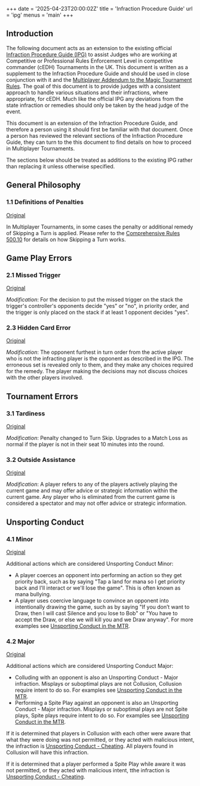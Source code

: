 +++
date = '2025-04-23T20:00:02Z'
title = 'Infraction Procedure Guide'
url = 'ipg'
menus = 'main'
+++

## Introduction

The following document acts as an extension to the existing official [Infraction Procedure Guide (IPG)](https://blogs.magicjudges.org/rules/ipg/) to assist Judges who are working at Competitive or Professional Rules Enforcement Level in competitive commander (cEDH) Tournaments in the UK. This document is written as a supplement to the Infraction Procedure Guide and should be used in close conjunction with it and the [Multiplayer Addendum to the Magic Tournament Rules](mtr/mtr). The goal of this document is to provide judges with a consistent approach to handle various situations and their infractions, where appropriate, for cEDH. Much like the official IPG any deviations from the state infraction or remedies should only be taken by the head judge of the event.

This document is an extension of the Infraction Procedure Guide, and therefore a person using it should first be familiar with that document. Once a person has reviewed the relevant sections of the Infraction Procedure Guide, they can turn to the this document to find details on how to proceed in Multiplayer Tournaments.

The sections below should be treated as additions to the existing IPG rather than replacing it unless otherwise specified.

## General Philosophy

### 1.1 Definitions of Penalties

[Original](http://blogs.magicjudges.org/rules/ipg1-1/)

In Multiplayer Tournaments, in some cases the penalty or additional remedy of Skipping a Turn is applied. Please refer to the [Comprehensive Rules 500.10](https://blogs.magicjudges.org/rules/cr500/) for details on how Skipping a Turn works.

## Game Play Errors

### 2.1 Missed Trigger

[Original](http://blogs.magicjudges.org/rules/ipg2-1/)

*Modification*: For the decision to put the missed trigger on the stack the trigger's controller's opponents decide "yes" or "no", in priority order, and the trigger is only placed on the stack if at least 1 opponent decides "yes".

### 2.3 Hidden Card Error

[Original](http://blogs.magicjudges.org/rules/ipg2-3/)

*Modification*: The opponent furthest in turn order from the active player who is not the infracting player is the opponent as described in the IPG. The erroneous set is revealed only to them, and they make any choices required for the remedy. The player making the decisions may not discuss choices with the other players involved.

## Tournament Errors

### 3.1 Tardiness

[Original](http://blogs.magicjudges.org/rules/ipg3-1/)

*Modification*: Penalty changed to Turn Skip. Upgrades to a Match Loss as normal if the player is not in their seat 10 minutes into the round.

### 3.2 Outside Assistance

[Original](http://blogs.magicjudges.org/rules/ipg3-2/)

*Modification*: A player refers to any of the players actively playing the current game and may offer advice or strategic information within the current game. Any player who is eliminated from the current game is considered a spectator and may not offer advice or strategic information.

## Unsporting Conduct

### 4.1 Minor

[Original](http://blogs.magicjudges.org/rules/ipg4-1/)

Additional actions which are considered Unsporting Conduct Minor:

* A player coerces an opponent into performing an action so they get priority back, such as by saying "Tap a land for mana so I get priority back and I'll interact or we'll lose the game". This is often known as mana bullying.
* A player uses coercive language to convince an opponent into intentionally drawing the game, such as by saying "If you don’t want to Draw, then I will cast Silence and you lose to Bob" or "You have to accept the Draw, or else we will kill you and we Draw anyway". For more examples see [Unsporting Conduct in the MTR](mtr/mtr/#54-unsporting-conduct).

### 4.2 Major

[Original](http://blogs.magicjudges.org/rules/ipg4-2/)

Additional actions which are considered Unsporting Conduct Major:

* Colluding with an opponent is also an Unsporting Conduct - Major infraction. Misplays or suboptimal plays are not Collusion, Collusion require intent to do so. For examples see [Unsporting Conduct in the MTR](mtr/mtr/#54-unsporting-conduct).
* Performing a Spite Play against an opponent is also an Unsporting Conduct - Major infraction. Misplays or suboptimal plays are not Spite plays, Spite plays require intent to do so. For examples see [Unsporting Conduct in the MTR](mtr/mtr/#54-unsporting-conduct).

If it is determined that players in Collusion with each other were aware that what they were doing was not permitted, or they acted with malicious intent, the infraction is [Unsporting Conduct - Cheating](https://blogs.magicjudges.org/rules/ipg4-8/). All players found in Collusion will have this infraction.

If it is determined that a player performed a Spite Play while aware it was not permitted, or they acted with malicious intent, tthe infraction is [Unsporting Conduct - Cheating](https://blogs.magicjudges.org/rules/ipg4-8/).
